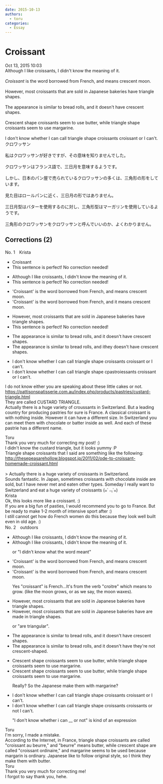```yaml
---
date: 2015-10-13
authors:
  - toru
categories:
  - Essay
---
```


<h1 id="subject_show">Croissant</h1>
<div class="date">Oct 13, 2015 10:03</div>
<div id="post"><div id="body_show_ori">
Although I like croissants, I didn't know the meaning of it.<br/><br/><em>Croissant</em> is the word borrowed from French, and means crescent moon.<br/><br/>However, most croissants that are sold in Japanese bakeries have triangle shapes.<br/><br/>The appearance is similar to bread rolls, and it doesn't have crescent shapes.<br/><br/>Crescent shape croissants seem to use butter, while triangle shape croissants seem to use margarine.<br/><br/>I don't know whether I can call triangle shape croissants croissant or I can't.
</div></div>

<!-- more -->

<div id="post_ja"><div id="body_show_mo">
クロワッサン<br/><br/>私はクロワッサンが好きですが、その意味を知りませんでした。<br/><br/>クロワッサンはフランス語で、三日月を意味するようです。<br/><br/>しかし、日本のパン屋で売られているクロワッサンの多くは、三角形の形をしています。<br/><br/>見た目はロールパンに近く、三日月の形ではありません。<br/><br/>三日月型はバターを使用するのに対し、三角形型はマーガリンを使用しているようです。<br/><br/>三角形のクロワッサンをクロワッサンと呼んでいいのか、よくわかりません。
</div></div>

## Corrections (2)
<div id="block"><div class="first_name"> No. 1　<span class="just_name">Krista</span></div><div id="block2">
<ul class="correction_field">
<li class="incorrect">Croissant</li>
<li class="corrected perfect">This sentence is perfect! No correction needed!</li>
</ul>
<ul class="correction_field">
<li class="incorrect">Although I like croissants, I didn't know the meaning of it.</li>
<li class="corrected perfect">This sentence is perfect! No correction needed!</li>
</ul>
<ul class="correction_field">
<li class="incorrect">'Croissant' is the word borrowed from French, and means crescent moon.</li>
<li class="corrected correct">
'Croissant' is the word borrowed from French, and <span class="f_red">it </span>means crescent moon.
</li>
</ul>
<ul class="correction_field">
<li class="incorrect">However, most croissants that are sold in Japanese bakeries have triangle shapes.</li>
<li class="corrected perfect">This sentence is perfect! No correction needed!</li>
</ul>
<ul class="correction_field">
<li class="incorrect">The appearance is similar to bread rolls, and it doesn't have crescent shapes.</li>
<li class="corrected correct">
The appearance is similar to bread rolls, and <span class="f_gray"><span class="sline">i</span></span>t<span class="f_red">hey</span> do<span class="f_gray"><span class="sline">es</span></span>n't have crescent shapes.
</li>
</ul>
<ul class="correction_field">
<li class="incorrect">I don't know whether I can call triangle shape croissants croissant or I can't.</li>
<li class="corrected correct">
I don't know whether I can call triangle shape <span class="f_gray"><span class="sline">c</span></span><span class="f_red">past</span>r<span class="f_gray"><span class="sline">o</span></span>i<span class="f_red">e</span>s<span class="f_gray"><span class="sline">sants</span></span> croissant or I can't.
</li>
</ul>
<p class="comment_small">
 I do not know either you are speaking about these little cakes or not.
 <br/>
 <a href="https://pattisonspatisserie.com.au/index.php/products/pastries/custard-triangle.html" target="_blank">
  https://pattisonspatisserie.com.au/index.php/products/pastries/custard-triangle.html
 </a>
 <br/>
 They are called CUSTARD TRIANGLE.
 <br/>
 Actually there is a huge variety of croussants in Switzerland. But a leading country for producing pastries for sure is France. A classical croissant is with nothing inside. However it can have a different size. In Switzerland you can meet them with chocolate or batter inside as well. And each of these pastrie has a different name.
</p>

</div><div class="name"><span class="just_name">Toru</span><br>
Thank you very much for correcting my post! :)<br/>I didn't know the custard triangle, but it looks yummy :P<br/>Triangle shape croissants that I said are something like the following:<br/><a href="http://thesepeasarehollow.blogspot.jp/2011/02/ode-to-croissant-homemade-croissant.html" target="_blank">http://thesepeasarehollow.blogspot.jp/2011/02/ode-to-croissant-homemade-croissant.html</a><br/><br/>&gt; Actually there is a huge variety of croissants in Switzerland.<br/>Sounds fantastic. In Japan, sometimes croissants with chocolate inside are sold, but I have never met and eaten other types. Someday I really want to Switzerland and eat a huge variety of croissants (๑´﹃`๑)
</div>
<div class="name"><span class="just_name">Krista</span><br>
Ok, this looks more like a croissant. :)<br/>If you are a big fun of pasties, I would recommend you to go to France. But be ready to make 1-2 month of intensive sport after :) <br/>I still cannot get how do French women do this because they look well built even in old age. :)
</div>
</div>
<div id="block"><div class="first_name"> No. 2　<span class="just_name">outdoors</span></div><div id="block2">
<ul class="correction_field">
<li class="incorrect">Although I like croissants, I didn't know the meaning of it.</li>
<li class="corrected correct">
Although I like croissants, I didn't know the meaning of it.
<p class="correction_comment">or "I didn't know what the word meant"</p>
</li>
</ul>
<ul class="correction_field">
<li class="incorrect">'Croissant' is the word borrowed from French, and means crescent moon.</li>
<li class="corrected correct">
'Croissant' is the word borrowed from French, and means crescent moon.
<p class="correction_comment">Yes "croissant" is French...It's from the verb "croitre" which means to grow. (like the moon grows, or as we say, the moon waxes).</p>
</li>
</ul>
<ul class="correction_field">
<li class="incorrect">However, most croissants that are sold in Japanese bakeries have triangle shapes.</li>
<li class="corrected correct">
However, most croissants that are sold in Japanese bakeries <span class="sline">have</span> <span class="f_blue">are made in </span>triangle shapes.
<p class="correction_comment">or "are triangular".</p>
</li>
</ul>
<ul class="correction_field">
<li class="incorrect">The appearance is similar to bread rolls, and it doesn't have crescent shapes.</li>
<li class="corrected correct">
The appearance is similar to bread rolls, and <span class="sline">it doesn't have</span> <span class="f_blue">they're not </span>crescent<span class="f_blue">-</span>shape<span class="f_blue">d</span>.
</li>
</ul>
<ul class="correction_field">
<li class="incorrect">Crescent shape croissants seem to use butter, while triangle shape croissants seem to use margarine.</li>
<li class="corrected correct">
Crescent shape croissants seem to use butter, while triangle shape croissants seem to use margarine.
<p class="correction_comment">Really? So the Japanese make them with margarine?</p>
</li>
</ul>
<ul class="correction_field">
<li class="incorrect">I don't know whether I can call triangle shape croissants croissant or I can't.</li>
<li class="corrected correct">
I don't know whether I can call triangle shape croissants croissant<span class="f_blue">s</span> or <span class="f_blue">not</span> <span class="sline">I can't</span>.
<p class="correction_comment">"I don't know whether i can __ or not" is kind of an expression</p>
</li>
</ul>
</div><div class="name"><span class="just_name">Toru</span><br>
I'm sorry, I made a mistake.<br/>According to the Internet, in France, triangle shape croissants are called "croissant au beurre," and "beurre" means butter, while crescent shape are called "croissant ordinaire," and margarine seems to be used because margarin is ordinary. Japanese like to follow original style, so I think they make them with butter.
</div>
<div class="name"><span class="just_name">Toru</span><br>
Thank you very much for correcting me!<br/>I forgot to say thank you, hehe.
</div>
</div>
